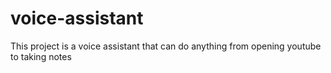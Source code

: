 # voice-assistant
This project is a voice assistant that can do anything from opening youtube to taking notes 

